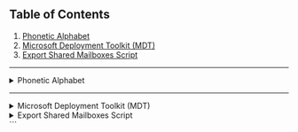 ## Table of Contents

1. [Phonetic Alphabet](#phonetic-alphabet)
2. [Microsoft Deployment Toolkit (MDT)](#microsoft-deployment-toolkit-mdt)
3. [Export Shared Mailboxes Script](#export-shared-mailboxes-script)

---

<details>
  <summary>Phonetic Alphabet</summary>

  | **Letter** | **Phonetic Word** | **Letter** | **Phonetic Word** |
  |------------|-------------------|------------|-------------------|
  | A          | Alpha             | N          | November          |
  | B          | Bravo             | O          | Oscar             |
  | C          | Charlie           | P          | Papa              |
  | D          | Delta             | Q          | Quebec            |
  | E          | Echo              | R          | Romeo             |
  | F          | Foxtrot           | S          | Sierra            |
  | G          | Golf              | T          | Tango             |
  | H          | Hotel             | U          | Uniform           |
  | I          | India             | V          | Victor            |
  | J          | Juliett           | W          | Whiskey           |
  | K          | Kilo              | X          | X-ray             |
  | L          | Lima              | Y          | Yankee            |
  | M          | Mike              | Z          | Zulu              |

</details>

---

<details>
  <summary>Microsoft Deployment Toolkit (MDT)</summary>

  ### What is MDT?
  The **Microsoft Deployment Toolkit (MDT)** is a solution accelerator from Microsoft used for automating the deployment of Windows operating systems and applications. It helps administrators perform both bare-metal and upgrade deployments for desktops, laptops, and servers. MDT provides an easy-to-use framework for imaging, deployment, and configuration of Windows, making the setup process easier and more efficient for IT departments.

  ### Download MDT:
  You can download the latest version of the Microsoft Deployment Toolkit from the official Microsoft website:  
  [Download MDT](https://www.microsoft.com/en-us/download/details.aspx?id=54259)

  ### Example MDT Script:
  
  ```powershell
  # Install MDT
  Import-Module "C:\Program Files\Microsoft Deployment Toolkit\Bin\MicrosoftDeploymentToolkit.psd1"

  # Deploy an Operating System using MDT
  New-PSDrive -Name "MDT" -PSProvider FileSystem -Root "\\server\MDTDeploymentShare"
  Set-Location -Path "MDT:\"

  # Specify the task sequence to run
  $TaskSequence = "Deploy Windows 10"

  # Run the deployment
  Start-Process "C:\DeploymentShare\Scripts\LiteTouch.vbs" -ArgumentList "/tasksequence:$TaskSequence"
```
</details>
<details> <summary>Export Shared Mailboxes Script</summary>

# Connect to Exchange Online (if using Exchange Online)
# Remove this section if using on-prem Exchange
$UserCredential = Get-Credential
Connect-ExchangeOnline -UserPrincipalName $UserCredential.UserName -ShowProgress $true

# Get all shared mailboxes
$sharedMailboxes = Get-Mailbox -RecipientTypeDetails SharedMailbox

# Create an array to store the results
$sharedMailboxList = @()

# Loop through each shared mailbox and retrieve information
foreach ($mailbox in $sharedMailboxes) {
    # Get the mailbox name and aliases
    $name = $mailbox.DisplayName
    $aliases = $mailbox.EmailAddresses | Where-Object { $_ -like "SMTP:*" } | ForEach-Object { $_.Substring(5) }

    # Get the members (full access users)
    $members = Get-MailboxPermission -Identity $mailbox.Identity | Where-Object { $_.AccessRights -contains "FullAccess" } | ForEach-Object { $_.User }

    # Add the mailbox information to the array
    $sharedMailboxList += [pscustomobject]@{
        Name    = $name
        Aliases = ($aliases -join ", ")
        Members = ($members -join ", ")
    }
}

# Export the results to a CSV file
$sharedMailboxList | Export-Csv -Path "C:\SharedMailboxes.csv" -NoTypeInformation

# Disconnect from Exchange Online (if applicable)
Disconnect-ExchangeOnline -Confirm:$false
</details> ```
